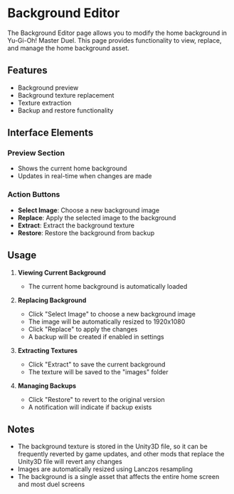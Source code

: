 # Background Editor

The Background Editor page allows you to modify the home background in Yu-Gi-Oh! Master Duel. This page provides functionality to view, replace, and manage the home background asset.

## Features

- Background preview
- Background texture replacement
- Texture extraction
- Backup and restore functionality

## Interface Elements

### Preview Section

- Shows the current home background
- Updates in real-time when changes are made

### Action Buttons

- **Select Image**: Choose a new background image
- **Replace**: Apply the selected image to the background
- **Extract**: Extract the background texture
- **Restore**: Restore the background from backup

## Usage

1. **Viewing Current Background**
   - The current home background is automatically loaded

2. **Replacing Background**
   - Click "Select Image" to choose a new background image
   - The image will be automatically resized to 1920x1080
   - Click "Replace" to apply the changes
   - A backup will be created if enabled in settings

3. **Extracting Textures**
   - Click "Extract" to save the current background
   - The texture will be saved to the "images" folder

4. **Managing Backups**
   - Click "Restore" to revert to the original version
   - A notification will indicate if backup exists

## Notes

- The background texture is stored in the Unity3D file, so it can be frequently reverted by game updates, and other mods that replace the Unity3D file will revert any changes
- Images are automatically resized using Lanczos resampling
- The background is a single asset that affects the entire home screen and most duel screens
